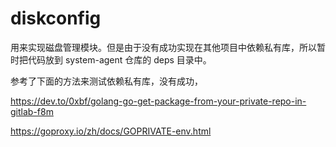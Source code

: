 # diskconfig

用来实现磁盘管理模块。但是由于没有成功实现在其他项目中依赖私有库，所以暂时把代码放到 system-agent 仓库的 deps 目录中。

参考了下面的方法来测试依赖私有库，没有成功，

https://dev.to/0xbf/golang-go-get-package-from-your-private-repo-in-gitlab-f8m

https://goproxy.io/zh/docs/GOPRIVATE-env.html
